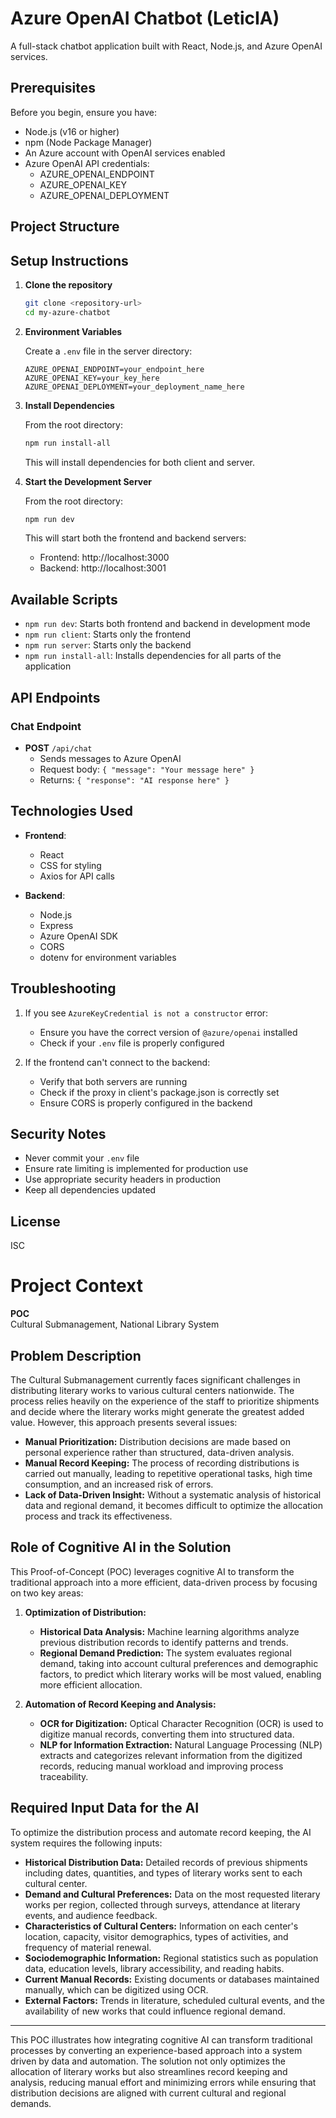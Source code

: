 # Azure OpenAI Chatbot (LeticIA)

A full-stack chatbot application built with React, Node.js, and Azure OpenAI services.

## Prerequisites

Before you begin, ensure you have:

- Node.js (v16 or higher)
- npm (Node Package Manager)
- An Azure account with OpenAI services enabled
- Azure OpenAI API credentials:
  - AZURE_OPENAI_ENDPOINT
  - AZURE_OPENAI_KEY
  - AZURE_OPENAI_DEPLOYMENT

## Project Structure 

## Setup Instructions

1. **Clone the repository**
   ```bash
   git clone <repository-url>
   cd my-azure-chatbot
   ```

2. **Environment Variables**
   
   Create a `.env` file in the server directory:
   ```
   AZURE_OPENAI_ENDPOINT=your_endpoint_here
   AZURE_OPENAI_KEY=your_key_here
   AZURE_OPENAI_DEPLOYMENT=your_deployment_name_here
   ```

3. **Install Dependencies**
   
   From the root directory:
   ```bash
   npm run install-all
   ```
   This will install dependencies for both client and server.

4. **Start the Development Server**

   From the root directory:
   ```bash
   npm run dev
   ```
   This will start both the frontend and backend servers:
   - Frontend: http://localhost:3000
   - Backend: http://localhost:3001

## Available Scripts

- `npm run dev`: Starts both frontend and backend in development mode
- `npm run client`: Starts only the frontend
- `npm run server`: Starts only the backend
- `npm run install-all`: Installs dependencies for all parts of the application

## API Endpoints

### Chat Endpoint
- **POST** `/api/chat`
  - Sends messages to Azure OpenAI
  - Request body: `{ "message": "Your message here" }`
  - Returns: `{ "response": "AI response here" }`

## Technologies Used

- **Frontend**:
  - React
  - CSS for styling
  - Axios for API calls

- **Backend**:
  - Node.js
  - Express
  - Azure OpenAI SDK
  - CORS
  - dotenv for environment variables

## Troubleshooting

1. If you see `AzureKeyCredential is not a constructor` error:
   - Ensure you have the correct version of `@azure/openai` installed
   - Check if your `.env` file is properly configured

2. If the frontend can't connect to the backend:
   - Verify that both servers are running
   - Check if the proxy in client's package.json is correctly set
   - Ensure CORS is properly configured in the backend

## Security Notes

- Never commit your `.env` file
- Ensure rate limiting is implemented for production use
- Use appropriate security headers in production
- Keep all dependencies updated

## License

ISC 

# Project Context

**POC**  
Cultural Submanagement, National Library System

## Problem Description

The Cultural Submanagement currently faces significant challenges in distributing literary works to various cultural centers nationwide. The process relies heavily on the experience of the staff to prioritize shipments and decide where the literary works might generate the greatest added value. However, this approach presents several issues:

- **Manual Prioritization:** Distribution decisions are made based on personal experience rather than structured, data-driven analysis.
- **Manual Record Keeping:** The process of recording distributions is carried out manually, leading to repetitive operational tasks, high time consumption, and an increased risk of errors.
- **Lack of Data-Driven Insight:** Without a systematic analysis of historical data and regional demand, it becomes difficult to optimize the allocation process and track its effectiveness.

## Role of Cognitive AI in the Solution

This Proof-of-Concept (POC) leverages cognitive AI to transform the traditional approach into a more efficient, data-driven process by focusing on two key areas:

1. **Optimization of Distribution:**
   - **Historical Data Analysis:** Machine learning algorithms analyze previous distribution records to identify patterns and trends.
   - **Regional Demand Prediction:** The system evaluates regional demand, taking into account cultural preferences and demographic factors, to predict which literary works will be most valued, enabling more efficient allocation.

2. **Automation of Record Keeping and Analysis:**
   - **OCR for Digitization:** Optical Character Recognition (OCR) is used to digitize manual records, converting them into structured data.
   - **NLP for Information Extraction:** Natural Language Processing (NLP) extracts and categorizes relevant information from the digitized records, reducing manual workload and improving process traceability.

## Required Input Data for the AI

To optimize the distribution process and automate record keeping, the AI system requires the following inputs:

- **Historical Distribution Data:** Detailed records of previous shipments including dates, quantities, and types of literary works sent to each cultural center.
- **Demand and Cultural Preferences:** Data on the most requested literary works per region, collected through surveys, attendance at literary events, and audience feedback.
- **Characteristics of Cultural Centers:** Information on each center's location, capacity, visitor demographics, types of activities, and frequency of material renewal.
- **Sociodemographic Information:** Regional statistics such as population data, education levels, library accessibility, and reading habits.
- **Current Manual Records:** Existing documents or databases maintained manually, which can be digitized using OCR.
- **External Factors:** Trends in literature, scheduled cultural events, and the availability of new works that could influence regional demand.

---

This POC illustrates how integrating cognitive AI can transform traditional processes by converting an experience-based approach into a system driven by data and automation. The solution not only optimizes the allocation of literary works but also streamlines record keeping and analysis, reducing manual effort and minimizing errors while ensuring that distribution decisions are aligned with current cultural and regional demands.
